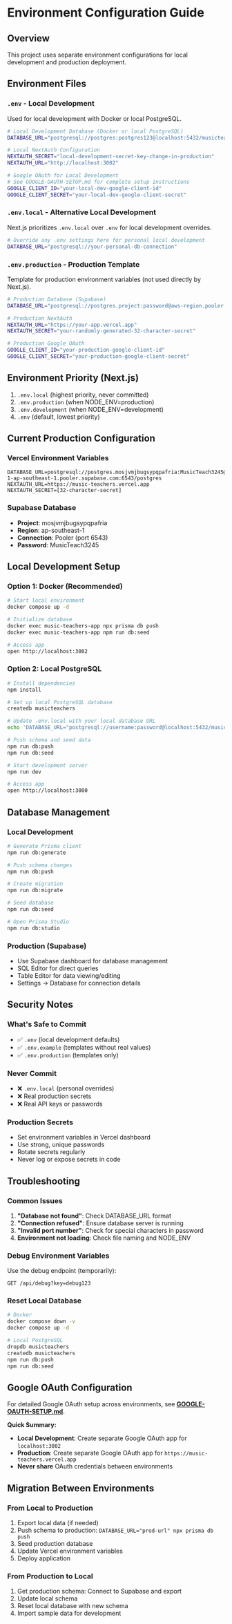 # Environment Configuration Guide

## Overview
This project uses separate environment configurations for local development and production deployment.

## Environment Files

### `.env` - Local Development
Used for local development with Docker or local PostgreSQL.
```bash
# Local Development Database (Docker or local PostgreSQL)
DATABASE_URL="postgresql://postgres:postgres123@localhost:5432/musicteachers?schema=public"

# Local NextAuth Configuration
NEXTAUTH_SECRET="local-development-secret-key-change-in-production"
NEXTAUTH_URL="http://localhost:3002"

# Google OAuth for Local Development
# See GOOGLE-OAUTH-SETUP.md for complete setup instructions
GOOGLE_CLIENT_ID="your-local-dev-google-client-id"
GOOGLE_CLIENT_SECRET="your-local-dev-google-client-secret"
```

### `.env.local` - Alternative Local Development
Next.js prioritizes `.env.local` over `.env` for local development overrides.
```bash
# Override any .env settings here for personal local development
DATABASE_URL="postgresql://your-personal-db-connection"
```

### `.env.production` - Production Template
Template for production environment variables (not used directly by Next.js).
```bash
# Production Database (Supabase)
DATABASE_URL="postgresql://postgres.project:password@aws-region.pooler.supabase.com:6543/postgres"

# Production NextAuth
NEXTAUTH_URL="https://your-app.vercel.app"
NEXTAUTH_SECRET="your-randomly-generated-32-character-secret"

# Production Google OAuth
GOOGLE_CLIENT_ID="your-production-google-client-id"
GOOGLE_CLIENT_SECRET="your-production-google-client-secret"
```

## Environment Priority (Next.js)
1. `.env.local` (highest priority, never committed)
2. `.env.production` (when NODE_ENV=production)
3. `.env.development` (when NODE_ENV=development)
4. `.env` (default, lowest priority)

## Current Production Configuration

### Vercel Environment Variables
```
DATABASE_URL=postgresql://postgres.mosjvmjbugsypqpafria:MusicTeach3245@aws-1-ap-southeast-1.pooler.supabase.com:6543/postgres
NEXTAUTH_URL=https://music-teachers.vercel.app
NEXTAUTH_SECRET=[32-character-secret]
```

### Supabase Database
- **Project**: mosjvmjbugsypqpafria
- **Region**: ap-southeast-1
- **Connection**: Pooler (port 6543)
- **Password**: MusicTeach3245

## Local Development Setup

### Option 1: Docker (Recommended)
```bash
# Start local environment
docker compose up -d

# Initialize database
docker exec music-teachers-app npx prisma db push
docker exec music-teachers-app npm run db:seed

# Access app
open http://localhost:3002
```

### Option 2: Local PostgreSQL
```bash
# Install dependencies
npm install

# Set up local PostgreSQL database
createdb musicteachers

# Update .env.local with your local database URL
echo 'DATABASE_URL="postgresql://username:password@localhost:5432/musicteachers"' > .env.local

# Push schema and seed data
npm run db:push
npm run db:seed

# Start development server
npm run dev

# Access app  
open http://localhost:3000
```

## Database Management

### Local Development
```bash
# Generate Prisma client
npm run db:generate

# Push schema changes
npm run db:push

# Create migration
npm run db:migrate

# Seed database
npm run db:seed

# Open Prisma Studio
npm run db:studio
```

### Production (Supabase)
- Use Supabase dashboard for database management
- SQL Editor for direct queries
- Table Editor for data viewing/editing
- Settings → Database for connection details

## Security Notes

### What's Safe to Commit
- ✅ `.env` (local development defaults)
- ✅ `.env.example` (templates without real values)
- ✅ `.env.production` (templates only)

### Never Commit
- ❌ `.env.local` (personal overrides)
- ❌ Real production secrets
- ❌ Real API keys or passwords

### Production Secrets
- Set environment variables in Vercel dashboard
- Use strong, unique passwords
- Rotate secrets regularly
- Never log or expose secrets in code

## Troubleshooting

### Common Issues
1. **"Database not found"**: Check DATABASE_URL format
2. **"Connection refused"**: Ensure database server is running
3. **"Invalid port number"**: Check for special characters in password
4. **Environment not loading**: Check file naming and NODE_ENV

### Debug Environment Variables
Use the debug endpoint (temporarily):
```
GET /api/debug?key=debug123
```

### Reset Local Database
```bash
# Docker
docker compose down -v
docker compose up -d

# Local PostgreSQL
dropdb musicteachers
createdb musicteachers
npm run db:push
npm run db:seed
```

## Google OAuth Configuration

For detailed Google OAuth setup across environments, see **[GOOGLE-OAUTH-SETUP.md](GOOGLE-OAUTH-SETUP.md)**.

**Quick Summary:**
- **Local Development**: Create separate Google OAuth app for `localhost:3002`
- **Production**: Create separate Google OAuth app for `https://music-teachers.vercel.app`
- **Never share** OAuth credentials between environments

## Migration Between Environments

### From Local to Production
1. Export local data (if needed)
2. Push schema to production: `DATABASE_URL="prod-url" npx prisma db push`
3. Seed production database
4. Update Vercel environment variables
5. Deploy application

### From Production to Local
1. Get production schema: Connect to Supabase and export
2. Update local schema
3. Reset local database with new schema
4. Import sample data for development